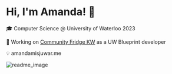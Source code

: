 # Hi, I'm Amanda! 👋

🎓 Computer Science @ University of Waterloo 2023

🌱 Working on [Community Fridge KW](https://github.com/uwblueprint/community-fridge-kw) as a UW Blueprint developer

💡 amandamisjuwar.me


![readme_image](https://user-images.githubusercontent.com/37950626/157373696-b6b6a6ad-a943-4a9c-adf2-6d6a3b241892.png)
